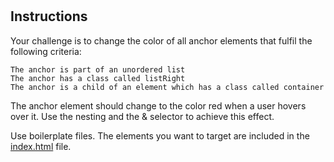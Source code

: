 # 

## Instructions

Your challenge is to change the color of all anchor elements that fulfil the following criteria:

    The anchor is part of an unordered list
    The anchor has a class called listRight
    The anchor is a child of an element which has a class called container

The anchor element should change to the color red when a user hovers over it. Use the nesting and the & selector to achieve this effect.

Use boilerplate files. The elements you want to target are included in the [index.html](https://github.com/Code-Institute-Solutions/scss_challenges/blob/eeabdd6980e61c8e2fe2cd9bfc07a4383ea85f5b/challenge%204/index.html) file.
